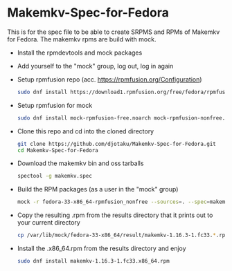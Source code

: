 # Makemkv-Spec-for-Fedora

This is for the spec file to be able to create SRPMS and RPMs of Makemkv for Fedora. The makemkv rpms are build with mock.

- Install the rpmdevtools and mock packages
- Add yourself to the "mock" group, log out, log in again
- Setup rpmfusion repo (acc. <https://rpmfusion.org/Configuration>)

  ```bash
  sudo dnf install https://download1.rpmfusion.org/free/fedora/rpmfusion-free-release-$(rpm -E %fedora).noarch.rpm https://download1.rpmfusion.org/nonfree/fedora/rpmfusion-nonfree-release-$(rpm -E %fedora).noarch.rpm
  ```

- Setup rpmfusion for mock

  ```bash
  sudo dnf install mock-rpmfusion-free.noarch mock-rpmfusion-nonfree.noarch
  ```

- Clone this repo and cd into the cloned directory

  ```bash
  git clone https://github.com/djotaku/Makemkv-Spec-for-Fedora.git
  cd Makemkv-Spec-for-Fedora
  ```

- Download the makemkv bin and oss tarballs

  ```bash
  spectool -g makemkv.spec
  ```

- Build the RPM packages (as a user in the "mock" group)

  ```bash
  mock -r fedora-33-x86_64-rpmfusion_nonfree --sources=. --spec=makemkv.spec
  ```

- Copy the resulting .rpm from the results directory that it prints out to your current directory

  ```bash
  cp /var/lib/mock/fedora-33-x86_64/result/makemkv-1.16.3-1.fc33.*.rpm .
  ```

- Install the .x86_64.rpm from the results directory and enjoy

  ```bash
  sudo dnf install makemkv-1.16.3-1.fc33.x86_64.rpm
  ```
